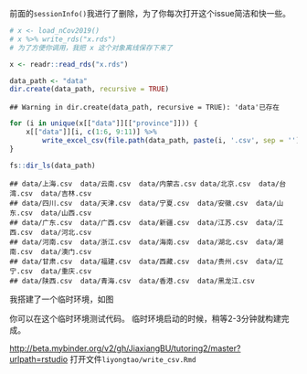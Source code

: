 
前面的`sessionInfo()`我进行了删除，为了你每次打开这个issue简洁和快一些。

``` r
# x <- load_nCov2019()
# x %>% write_rds("x.rds")
# 为了方便你调用，我把 x 这个对象离线保存下来了
```

``` r
x <- readr::read_rds("x.rds")
```

``` r
data_path <- "data"
dir.create(data_path, recursive = TRUE)
```

    ## Warning in dir.create(data_path, recursive = TRUE): 'data'已存在

``` r
for (i in unique(x[["data"]][["province"]])) {
    x[["data"]][i, c(1:6, 9:11)] %>%
        write_excel_csv(file.path(data_path, paste(i, '.csv', sep = '')))
}
```

``` r
fs::dir_ls(data_path)
```

    ## data/上海.csv  data/云南.csv  data/内蒙古.csv data/北京.csv  data/台湾.csv  data/吉林.csv  
    ## data/四川.csv  data/天津.csv  data/宁夏.csv  data/安徽.csv  data/山东.csv  data/山西.csv  
    ## data/广东.csv  data/广西.csv  data/新疆.csv  data/江苏.csv  data/江西.csv  data/河北.csv  
    ## data/河南.csv  data/浙江.csv  data/海南.csv  data/湖北.csv  data/湖南.csv  data/澳门.csv  
    ## data/甘肃.csv  data/福建.csv  data/西藏.csv  data/贵州.csv  data/辽宁.csv  data/重庆.csv  
    ## data/陕西.csv  data/青海.csv  data/香港.csv  data/黑龙江.csv

我搭建了一个临时环境，如图

你可以在这个临时环境测试代码。 临时环境启动的时候，稍等2-3分钟就构建完成。

<http://beta.mybinder.org/v2/gh/JiaxiangBU/tutoring2/master?urlpath=rstudio>
打开文件`liyongtao/write_csv.Rmd`
